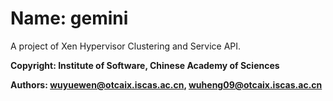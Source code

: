 # Name: gemini
A project of Xen Hypervisor Clustering and Service API.

**Copyright: Institute of Software, Chinese Academy of Sciences**

**Authors: wuyuewen@otcaix.iscas.ac.cn, wuheng09@otcaix.iscas.ac.cn**
